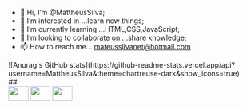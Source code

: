 - 👋 Hi, I’m @MattheusSilva;
- 👀 I’m interested in ...learn new things;
- 🌱 I’m currently learning ...HTML,CSS,JavaScript;
- 💞️ I’m looking to collaborate on ...share knowledge;
- 📫 How to reach me... mateussilvanet@hotmail.com

<div>
![Anurag's GitHub stats](https://github-readme-stats.vercel.app/api?username=MattheusSilva&theme=chartreuse-dark&show_icons=true)

</div>
##

<div style="display: inline_block">
<img aligh="center" height="30" width="40" src="https://cdn.jsdelivr.net/gh/devicons/devicon/icons/html5/html5-original-wordmark.svg"/>
<img aligh="center" height="30" width="40" src="https://cdn.jsdelivr.net/gh/devicons/devicon/icons/css3/css3-original-wordmark.svg"/>
<img aligh="center" height="30" width="40" src="https://cdn.jsdelivr.net/gh/devicons/devicon/icons/javascript/javascript-original.svg"/>
</div>
